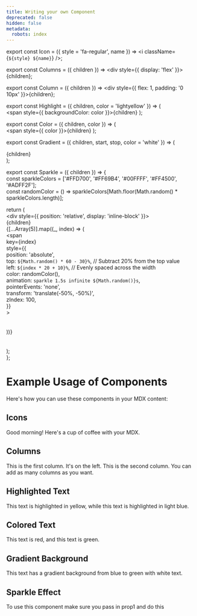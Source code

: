 ```yaml
---
title: Writing your own Component
deprecated: false
hidden: false
metadata:
  robots: index
---
```

export const Icon = ({ style = 'fa-regular', name }) => <i className={`${style} ${name}`} />;

export const Columns = ({ children }) => <div style={{ display: 'flex' }}>{children}</div>;

export const Column = ({ children }) => <div style={{ flex: 1, padding: '0 10px' }}>{children}</div>;

export const Highlight = ({ children, color = 'lightyellow' }) => (    
  <span style={{ backgroundColor: color }}>{children}</span>
);

export const Color = ({ children, color }) => (    
  <span style={{ color }}>{children}</span>
);

export const Gradient = ({ children, start, stop, color = 'white' }) => (    
  <div style={{ background: `linear-gradient(${start}, ${stop})`, color: color, padding: '10px' }}>
    {children}
  </div>
);

export const Sparkle = ({ children }) => {  
  const sparkleColors = ['#FFD700', '#FF69B4', '#00FFFF', '#FF4500', '#ADFF2F'];  
  const randomColor = () => sparkleColors[Math.floor(Math.random() * sparkleColors.length)];

  return (  
    <div style={{ position: 'relative', display: 'inline-block' }}>  
      {children}  
      {[...Array(5)].map((_, index) => (  
        <span  
          key={index}  
          style={{  
            position: 'absolute',  
            top: `${Math.random() * 60 - 30}%`,  // Subtract 20% from the top value  
            left: `${index * 20 + 10}%`,        // Evenly spaced across the width  
            color: randomColor(),  
            animation: `sparkle 1.5s infinite ${Math.random()}s`,  
            pointerEvents: 'none',  
            transform: 'translate(-50%, -50%)',  
            zIndex: 100,  
          }}  
        >  
          <Icon style="fa-regular" name="fa-star" />  
        </span>  
      ))}  
      <style jsx>{`        @keyframes sparkle {
          0%, 100% { opacity: 0; transform: scale(0.5) rotate(0deg); }
          50% { opacity: 1; transform: scale(1) rotate(45deg); }
        }
     `}</style>  
    </div>  
  );  
};

# Example Usage of Components

Here's how you can use these components in your MDX content:

## Icons

<Icon name="fa-coffee" /> Good morning! Here's a cup of coffee with your MDX.

## Columns

<Columns>
  <Column>
    This is the first column. It's on the left.
  </Column>

  <Column>
    This is the second column. You can add as many columns as you want.
  </Column>
</Columns>

## Highlighted Text

This text is <Highlight>highlighted in yellow</Highlight>, while this text is <Highlight color="lightblue">highlighted in light blue.</Highlight>

## Colored Text

<Color color="red">This text is red,</Color> and <Color color="green">this text is green.</Color>

## Gradient Background

<Gradient start="blue" stop="green" color="#fff">
  This text has a gradient background from blue to green with white text.
</Gradient>

## Sparkle Effect

<Sparkle>
  To use this component make sure you pass in prop1 and do this
</Sparkle>